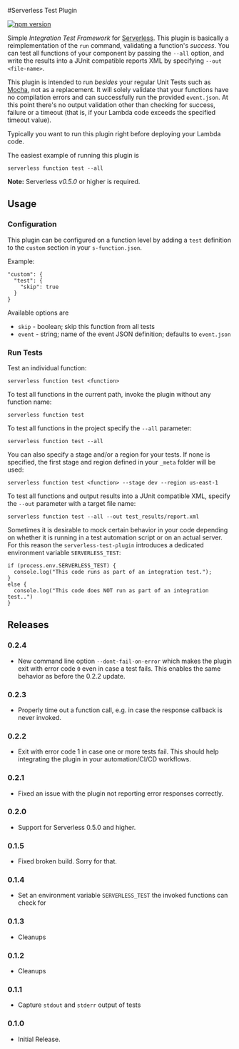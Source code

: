 #Serverless Test Plugin

[![npm version](https://badge.fury.io/js/serverless-test-plugin.svg)](https://badge.fury.io/js/serverless-test-plugin)

Simple _Integration Test Framework_ for [Serverless](http://www.serverless.com). This plugin is basically a
reimplementation of the `run` command, validating a function's _success_. You can test all
functions of your component by passing the `--all` option, and write the results into a 
JUnit compatible reports XML by specifying `--out <file-name>`.

This plugin is intended to run _besides_ your regular Unit Tests such as [Mocha](https://mochajs.org/), not as a replacement. It will solely validate that your functions have no compilation errors and can successfully run the provided `event.json`. At this point there's no output validation other than checking for success, failure or a timeout (that is, if your Lambda code exceeds the specified timeout value). 

Typically you want to run this plugin right before deploying your Lambda code.


The easiest example of running this plugin is

```
serverless function test --all
```

**Note:** Serverless *v0.5.0* or higher is required.


## Usage

### Configuration

This plugin can be configured on a function level by adding a `test` definition to the `custom`
section in your `s-function.json`.

Example:

```
"custom": {
  "test": {
    "skip": true
  }
}
```

Available options are

* `skip` - boolean; skip this function from all tests
* `event` - string; name of the event JSON definition; defaults to `event.json`


### Run Tests

Test an individual function:
```
serverless function test <function>
```


To test all functions in the current path, invoke the plugin without any function name:
```
serverless function test
```


To test all functions in the project specify the `--all` parameter:
```
serverless function test --all
```


You can also specify a stage and/or a region for your tests. If none is specified, the
first stage and region defined in your `_meta` folder will be used:
```
serverless function test <function> --stage dev --region us-east-1
```


To test all functions and output results into a JUnit compatible XML, specify the
`--out` parameter with a target file name:
```
serverless function test --all --out test_results/report.xml
```



Sometimes it is desirable to mock certain behavior in your code depending on whether it is running in a
test automation script or on an actual server. For this reason the `serverless-test-plugin`
introduces a dedicated environment variable `SERVERLESS_TEST`:

```
if (process.env.SERVERLESS_TEST) {
  console.log("This code runs as part of an integration test.");
}
else {
  console.log("This code does NOT run as part of an integration test..")
}
```


## Releases

### 0.2.4
* New command line option `--dont-fail-on-error` which makes the plugin exit
  with error code `0` even in case a test fails. This enables the same behavior as before the 
  0.2.2 update.

### 0.2.3
* Properly time out a function call, e.g. in case the response callback is never invoked.

### 0.2.2
* Exit with error code 1 in case one or more tests fail. This should help integrating the
  plugin in your automation/CI/CD workflows.

### 0.2.1
* Fixed an issue with the plugin not reporting error responses correctly.

### 0.2.0
* Support for Serverless 0.5.0 and higher.

### 0.1.5
* Fixed broken build. Sorry for that.

### 0.1.4
* Set an environment variable `SERVERLESS_TEST` the invoked functions can check for

### 0.1.3
* Cleanups

### 0.1.2
* Cleanups

### 0.1.1
* Capture `stdout` and `stderr` output of tests

### 0.1.0
* Initial Release.
